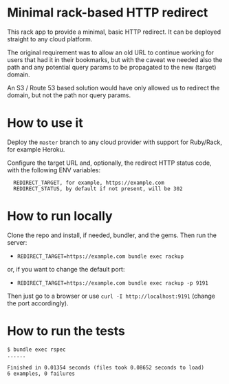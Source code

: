 # Minimal rack-based HTTP redirect

This rack app to provide a minimal, basic HTTP redirect. It can be deployed straight to any cloud platform.

The original requirement was to allow an old URL to continue working for users that had it in their bookmarks, but with 
the caveat we needed also the path and any potential query params to be propagated to the new (target) domain.

An S3 / Route 53 based solution would have only allowed us to redirect the domain, but not the path nor query params.

# How to use it

Deploy the `master` branch to any cloud provider with support for Ruby/Rack, for example Heroku.

Configure the target URL and, optionally, the redirect HTTP status code, with the following ENV variables:

```
  REDIRECT_TARGET, for example, https://example.com
  REDIRECT_STATUS, by default if not present, will be 302
```

# How to run locally

Clone the repo and install, if needed, bundler, and the gems. Then run the server:

* `REDIRECT_TARGET=https://example.com bundle exec rackup`

or, if you want to change the default port:

* `REDIRECT_TARGET=https://example.com bundle exec rackup -p 9191`

Then just go to a browser or use `curl -I http://localhost:9191` (change the port accordingly).

# How to run the tests

```
$ bundle exec rspec
......

Finished in 0.01354 seconds (files took 0.08652 seconds to load)
6 examples, 0 failures
```
